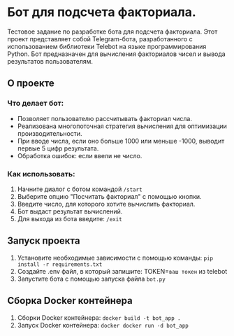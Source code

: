 # Бот для подсчета факториала.

Тестовое задание по разработке бота для подсчета факториала. Этот проект представляет собой Telegram-бота, разработанного с использованием
библиотеки Telebot на языке программирования Python. Бот предназначен для вычисления факториалов чисел и вывода результатов пользователям.

## О проекте

### Что делает бот:

- Позволяет пользователю рассчитывать факториал числа.
- Реализована многопоточная стратегия вычисления для оптимизации производительности.
- При вводе числа, если оно больше 1000 или меньше -1000, выводит первые 5 цифр результата.
- Обработка ошибок: если ввели не число.

### Как использовать:

1. Начните диалог с ботом командой `/start`
2. Выберите опцию "Посчитать факториал" с помощью кнопки.
3. Введите число, для которого хотите вычислить факториал.
4. Бот выдаст результат вычислений.
5. Для выхода из бота введите: `/exit`

## Запуск проекта

1. Установите необходимые зависимости с помощью команды: `pip install -r requirements.txt`
2. Создайте .env файл, в который запишите: TOKEN=`ваш токен` из telebot
3. Запустите бота с помощью запуска файла `bot.py` 

## Сборка Docker контейнера

1. Сборки Docker контейнера: `docker build -t bot_app .`
2. Запуск Docker контейнера: `docker docker run -d bot_app`

